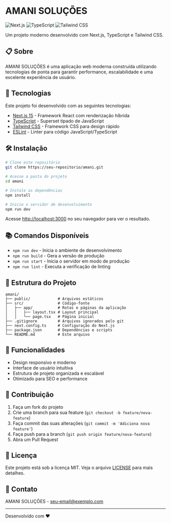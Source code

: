 # AMANI SOLUÇÕES

![Next.js](https://img.shields.io/badge/Next.js-15.3.0-black)
![TypeScript](https://img.shields.io/badge/TypeScript-5.x-blue)
![Tailwind CSS](https://img.shields.io/badge/Tailwind%20CSS-4.x-38bdf8)

Um projeto moderno desenvolvido com Next.js, TypeScript e Tailwind CSS.

## 📋 Sobre

AMANI SOLUÇÕES é uma aplicação web moderna construída utilizando tecnologias de ponta para garantir performance, escalabilidade e uma excelente experiência de usuário.

## 🚀 Tecnologias

Este projeto foi desenvolvido com as seguintes tecnologias:

- [Next.js 15](https://nextjs.org/) - Framework React com renderização híbrida
- [TypeScript](https://www.typescriptlang.org/) - Superset tipado de JavaScript
- [Tailwind CSS](https://tailwindcss.com/) - Framework CSS para design rápido
- [ESLint](https://eslint.org/) - Linter para código JavaScript/TypeScript

## 🛠️ Instalação

```bash
# Clone este repositório
git clone https://seu-repositorio/amani.git

# Acesse a pasta do projeto
cd amani

# Instale as dependências
npm install

# Inicie o servidor de desenvolvimento
npm run dev
```

Acesse [http://localhost:3000](http://localhost:3000) no seu navegador para ver o resultado.

## 📚 Comandos Disponíveis

- `npm run dev` - Inicia o ambiente de desenvolvimento
- `npm run build` - Gera a versão de produção
- `npm run start` - Inicia o servidor em modo de produção
- `npm run lint` - Executa a verificação de linting

## 📁 Estrutura do Projeto

```
amani/
├── public/            # Arquivos estáticos
├── src/               # Código-fonte
│   ├── app/           # Rotas e páginas da aplicação
│   │   ├── layout.tsx # Layout principal
│   │   └── page.tsx   # Página inicial
├── .gitignore         # Arquivos ignorados pelo git
├── next.config.ts     # Configuração do Next.js
├── package.json       # Dependências e scripts
└── README.md          # Este arquivo
```

## 🧩 Funcionalidades

- Design responsivo e moderno
- Interface de usuário intuitiva
- Estrutura de projeto organizada e escalável
- Otimizado para SEO e performance

## 🤝 Contribuição

1. Faça um fork do projeto
2. Crie uma branch para sua feature (`git checkout -b feature/nova-feature`)
3. Faça commit das suas alterações (`git commit -m 'Adiciona nova feature'`)
4. Faça push para a branch (`git push origin feature/nova-feature`)
5. Abra um Pull Request

## 📝 Licença

Este projeto está sob a licença MIT. Veja o arquivo [LICENSE](LICENSE) para mais detalhes.

## 📧 Contato

AMANI SOLUÇÕES - [seu-email@exemplo.com](mailto:seu-email@exemplo.com)

---

Desenvolvido com ❤️
